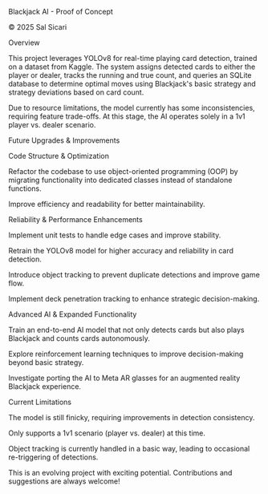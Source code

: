 Blackjack AI - Proof of Concept

© 2025 Sal Sicari

Overview

This project leverages YOLOv8 for real-time playing card detection, trained on a dataset from Kaggle. The system assigns detected cards to either the player or dealer, tracks the running and true count, and queries an SQLite database to determine optimal moves using Blackjack's basic strategy and strategy deviations based on card count.

Due to resource limitations, the model currently has some inconsistencies, requiring feature trade-offs. At this stage, the AI operates solely in a 1v1 player vs. dealer scenario.

Future Upgrades & Improvements

Code Structure & Optimization

Refactor the codebase to use object-oriented programming (OOP) by migrating functionality into dedicated classes instead of standalone functions.

Improve efficiency and readability for better maintainability.

Reliability & Performance Enhancements

Implement unit tests to handle edge cases and improve stability.

Retrain the YOLOv8 model for higher accuracy and reliability in card detection.

Introduce object tracking to prevent duplicate detections and improve game flow.

Implement deck penetration tracking to enhance strategic decision-making.

Advanced AI & Expanded Functionality

Train an end-to-end AI model that not only detects cards but also plays Blackjack and counts cards autonomously.

Explore reinforcement learning techniques to improve decision-making beyond basic strategy.

Investigate porting the AI to Meta AR glasses for an augmented reality Blackjack experience.

Current Limitations

The model is still finicky, requiring improvements in detection consistency.

Only supports a 1v1 scenario (player vs. dealer) at this time.

Object tracking is currently handled in a basic way, leading to occasional re-triggering of detections.

This is an evolving project with exciting potential. Contributions and suggestions are always welcome!
